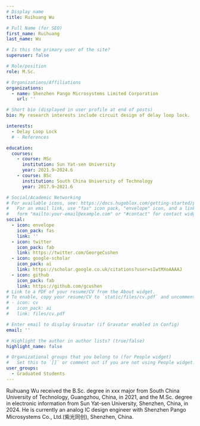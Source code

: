 ```yaml
---
# Display name
title: Ruihuang Wu

# Full Name (for SEO)
first_name: Ruihuang
last_name: Wu

# Is this the primary user of the site?
superuser: false

# Role/position
role: M.Sc.

# Organizations/Affiliations
organizations:
  - name: Shenzhen Pango Microsystems Limited Corporation
    url: ''

# Short bio (displayed in user profile at end of posts)
bio: My research interests include circuit design of delay loop lock.

interests:
  - Delay Loop Lock
  # - References

education:
  courses:
    - course: MSc
      institution: Sun Yat-sen University
      year: 2021.9~2024.6
    - course: BSc
      institution: South China University of Technology
      year: 2017.9~2021.6

# Social/Academic Networking
# For available icons, see: https://docs.hugoblox.com/getting-started/page-builder/#icons
#   For an email link, use "fas" icon pack, "envelope" icon, and a link in the
#   form "mailto:your-email@example.com" or "#contact" for contact widget.
social:
  - icon: envelope
    icon_pack: fas
    link: ''
  - icon: twitter
    icon_pack: fab
    link: https://twitter.com/GeorgeCushen
  - icon: google-scholar
    icon_pack: ai
    link: https://scholar.google.co.uk/citations?user=sIwtMXoAAAAJ
  - icon: github
    icon_pack: fab
    link: https://github.com/gcushen
# Link to a PDF of your resume/CV from the About widget.
# To enable, copy your resume/CV to `static/files/cv.pdf` and uncomment the lines below.
# - icon: cv
#   icon_pack: ai
#   link: files/cv.pdf

# Enter email to display Gravatar (if Gravatar enabled in Config)
email: ''

# Highlight the author in author lists? (true/false)
highlight_name: false

# Organizational groups that you belong to (for People widget)
#   Set this to `[]` or comment out if you are not using People widget.
user_groups:
  - Graduated Students
---
```


Ruihuang Wu received the B.Sc. degree in xxx major from South China University of Technology, Guangzhou, China, in 2021, and the M.Sc. degree in electronic information from Sun Yat-sen University, Shenzhen, China, in 2024. He is currently an analog IC design engineer with Shenzhen Pango Microsystems Co., Ltd.(紫光同创), Shenzhen, China.
